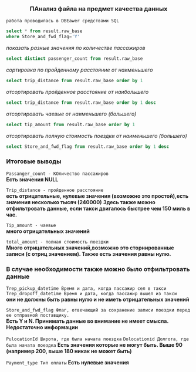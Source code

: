 ### <p align="center">ПАнализ файла на предмет качества данных</p>
`работа проводилась в DBEawer средствами SQL`

```SQL
select * from result.raw_base
where Store_and_fwd_flag='Y'
```

*показать разные значения по количестве пассажиров*

```SQL
select distinct passenger_count from result.raw_base
```
*сортировка по пройденному расстояние от наименьшего*
```SQL
select trip_distance from result.raw_base order by 1
```

*отсортировать пройденное расстояние от наибольшего*
```SQL
select trip_distance from result.raw_base order by 1 desc
```

*отсортировать чаевые от наименьшего (большего)*
```SQL
select tip_amount from result.raw_base order by 1
```
*отсортировать полную стоимость поездки от наименьшего (большего)*
```SQL
select Store_and_fwd_flag from result.raw_base order by 1 desc
```

### Итоговые выводы

`Passanger_count - КОличество пассажиров`  
**Есть значения NULL**

`Trip_distance - пройденное расстояние`  
**есть отрицательные, нулевые значения (возможно это простой),есть значения несколько тысяч (240000)**
**Здесь также можно отфильтровать данные, если такси двигалось быстрее чем 150 миль в час.**

`Tip_amount - чаевые`  
**много отрицательных значений**

`total_amount - полная стоимость поездки`  
**Много отрицательных значений,возможно это сторнированные записи (с отриц значением). Также есть значения равны нулю.**

### В случае необходимости также можно было отфильтровать данные

`Trep_pickup_datetime Время и дата, когда пассажир сел в такси`  
`Trep_dropoff_datetime Время и дата, когда пассажир вышел из такси`  
**они не должны быть равны нулю и не иметь отрицательных значений**

`Store_and_fwd_flag Флаг, отвечающий за сохранение записи поездки перед ее отправкой поставщику.`  
**Есть  Y и N. Принимать данные во внимание не имеет смысла. Недостаточно информации**

`PulocationId Широта, где была начата поездка`
`Dolocationid Долгота, где была начата поездка`
**Есть значения которые не могут быть. Выше 90 (например 200, выше 180 никак не может быть)**

`Payment_type Тип оплаты`
**Есть нулевые значения**
